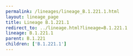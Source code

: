 ```yaml
---
permalink: /lineages/lineage_B.1.221.1.html
layout: lineage_page
title: Lineage B.1.221.1
redirect_to: ../lineage.html?lineage=B.1.221.1
lineage: B.1.221.1
parent: B.1.221
children: ['B.1.221.1']
---
```

